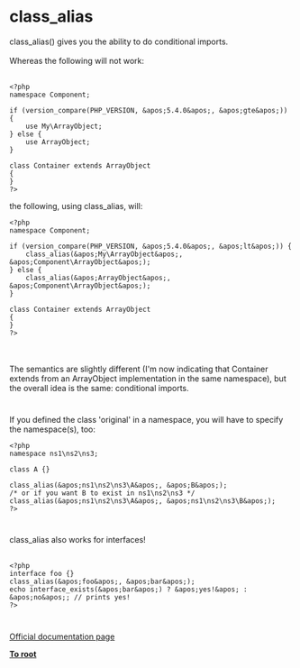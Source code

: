 # class_alias



class_alias() gives you the ability to do conditional imports.<br><br>Whereas the following will not work:<br><br>

```
<?php
namespace Component;

if (version_compare(PHP_VERSION, &apos;5.4.0&apos;, &apos;gte&apos;)) {
    use My\ArrayObject;
} else {
    use ArrayObject;
}

class Container extends ArrayObject
{
}
?>
```


the following, using class_alias, will:



```
<?php
namespace Component;

if (version_compare(PHP_VERSION, &apos;5.4.0&apos;, &apos;lt&apos;)) {
    class_alias(&apos;My\ArrayObject&apos;, &apos;Component\ArrayObject&apos;);
} else {
    class_alias(&apos;ArrayObject&apos;, &apos;Component\ArrayObject&apos;);
}

class Container extends ArrayObject
{
}
?>
```
<br><br>The semantics are slightly different (I&apos;m now indicating that Container extends from an ArrayObject implementation in the same namespace), but the overall idea is the same: conditional imports.  

#

If you defined the class &apos;original&apos; in a namespace, you will have to specify the namespace(s), too:<br>

```
<?php
namespace ns1\ns2\ns3;

class A {}

class_alias(&apos;ns1\ns2\ns3\A&apos;, &apos;B&apos;);
/* or if you want B to exist in ns1\ns2\ns3 */
class_alias(&apos;ns1\ns2\ns3\A&apos;, &apos;ns1\ns2\ns3\B&apos;);
?>
```
  

#

class_alias also works for interfaces!<br><br>

```
<?php
interface foo {}
class_alias(&apos;foo&apos;, &apos;bar&apos;);
echo interface_exists(&apos;bar&apos;) ? &apos;yes!&apos; : &apos;no&apos;; // prints yes!
?>
```
  

#

[Official documentation page](https://www.php.net/manual/en/function.class-alias.php)

**[To root](/README.md)**